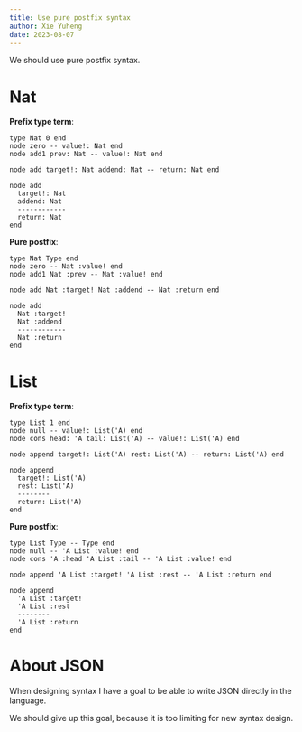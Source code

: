 ```yaml
---
title: Use pure postfix syntax
author: Xie Yuheng
date: 2023-08-07
---
```


We should use pure postfix syntax.

# Nat

**Prefix type term**:

```inet
type Nat 0 end
node zero -- value!: Nat end
node add1 prev: Nat -- value!: Nat end

node add target!: Nat addend: Nat -- return: Nat end

node add
  target!: Nat
  addend: Nat
  ------------
  return: Nat
end
```

**Pure postfix**:

```inet
type Nat Type end
node zero -- Nat :value! end
node add1 Nat :prev -- Nat :value! end

node add Nat :target! Nat :addend -- Nat :return end

node add
  Nat :target!
  Nat :addend
  ------------
  Nat :return
end
```

# List

**Prefix type term**:

```inet
type List 1 end
node null -- value!: List('A) end
node cons head: 'A tail: List('A) -- value!: List('A) end

node append target!: List('A) rest: List('A) -- return: List('A) end

node append
  target!: List('A)
  rest: List('A)
  --------
  return: List('A)
end
```

**Pure postfix**:

```inet
type List Type -- Type end
node null -- 'A List :value! end
node cons 'A :head 'A List :tail -- 'A List :value! end

node append 'A List :target! 'A List :rest -- 'A List :return end

node append
  'A List :target!
  'A List :rest
  --------
  'A List :return
end
```

# About JSON

When designing syntax I have a goal to be able to
write JSON directly in the language.

We should give up this goal,
because it is too limiting for new syntax design.
